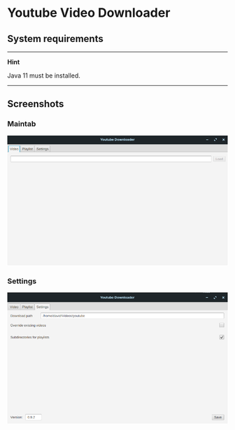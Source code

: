 # Youtube Video Downloader


## System requirements

---
**Hint**

Java 11 must be installed.

---

## Screenshots

### Maintab
![Main Screen](screenshots/MainScreen.png)

### Settings
![Settings](screenshots/Settings.png)